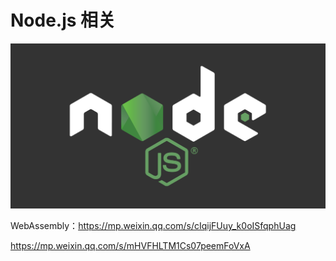 # Node.js 相关

![](/images/nodejs.webp)

WebAssembly：https://mp.weixin.qq.com/s/cIqijFUuy_k0oISfqphUag

https://mp.weixin.qq.com/s/mHVFHLTM1Cs07peemFoVxA
